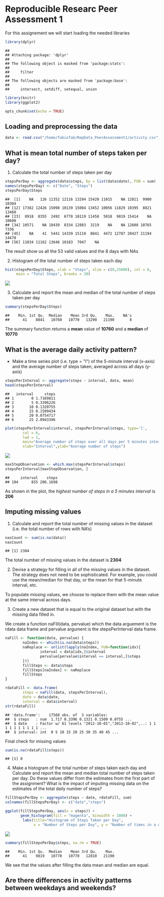 # Reproducible Researc Peer Assessment 1
For this assignement we will start loading the needed libraries 


```r
library(dplyr)
```

```
## 
## Attaching package: 'dplyr'
## 
## The following object is masked from 'package:stats':
## 
##     filter
## 
## The following objects are masked from 'package:base':
## 
##     intersect, setdiff, setequal, union
```

```r
library(knitr)
library(ggplot2)
```


```r
opts_chunk$set(echo = TRUE)
```

## Loading and preprocessing the data


```r
data <- read.csv("/home/fabiofab/RepData_PeerAssessment1/activity.csv")
```


## What is mean total number of steps taken per day?

1. Calculate the total number of steps taken per day

```r
stepsPerDay <- aggregate(data$steps, by = list(data$date), FUN = sum)
names(stepsPerDay) <- c("Date", "Steps")
stepsPerDay$Steps
```

```
##  [1]    NA   126 11352 12116 13294 15420 11015    NA 12811  9900 10304
## [12] 17382 12426 15098 10139 15084 13452 10056 11829 10395  8821 13460
## [23]  8918  8355  2492  6778 10119 11458  5018  9819 15414    NA 10600
## [34] 10571    NA 10439  8334 12883  3219    NA    NA 12608 10765  7336
## [45]    NA    41  5441 14339 15110  8841  4472 12787 20427 21194 14478
## [56] 11834 11162 13646 10183  7047    NA
```
The result show us all the 53 valid values and the 8 days with NAs

2. Histogram of the total number of steps taken each day

```r
hist(stepsPerDay$Steps, xlab = "Steps", xlim = c(0,25000), col = 6, 
     main = "Total Steps", breaks = 30)
```

![](PA1_template_files/figure-html/histogram-1.png) 

3. Calculate and report the mean and median of the total number of steps taken per day

```r
summary(stepsPerDay$Steps)
```

```
##    Min. 1st Qu.  Median    Mean 3rd Qu.    Max.    NA's 
##      41    8841   10760   10770   13290   21190       8
```

The summary function returns a **mean** value of **10760** and a **median** of **10770**

## What is the average daily activity pattern?

- Make a time series plot (i.e. type = "l") of the 5-minute interval (x-axis) and
the average number of steps taken, averaged across all days (y-axis)

```r
stepsPerInterval <- aggregate(steps ~ interval, data, mean)
head(stepsPerInterval)
```

```
##   interval     steps
## 1        0 1.7169811
## 2        5 0.3396226
## 3       10 0.1320755
## 4       15 0.1509434
## 5       20 0.0754717
## 6       25 2.0943396
```


```r
plot(stepsPerInterval$interval, stepsPerInterval$steps, type='l', 
        col = 6,
        lwd = 2,
        main="Average number of steps over all days per 5 minutes interval", 
        xlab="Interval",ylab="Average number of steps")
```

![](PA1_template_files/figure-html/plot-1.png) 


```r
maxStepObservation <- which.max(stepsPerInterval$steps)
stepsPerInterval[maxStepObservation, ]
```

```
##     interval    steps
## 104      835 206.1698
```
As shown in the plot, the *highest number of steps in a 5 minutes interval* is 
**206**

## Imputing missing values
1. Calculate and report the total number of missing values in the dataset (i.e. the total number of rows with NA’s)


```r
nasCount <- sum(is.na(data))
nasCount
```

```
## [1] 2304
```
The total number of missing values in the dataset is **2304**

2. Devise a strategy for filling in all of the missing values in the dataset. The strategy does not need to be sophisticated. For example, you could use the mean/median for that day, or the mean for that 5-minute interval, etc.

To populate missing values, we choose to replace them with the mean value at the same interval across days.

3. Create a new dataset that is equal to the original dataset but with the missing data filled in.

 
We create a function naFill(data, pervalue) which the data arguement is the rdata data frame and pervalue argument is the stepsPerInterval data frame.


```r
naFill <- function(data, pervalue) {
        naIndex <- which(is.na(data$steps))
        naReplace <- unlist(lapply(naIndex, FUN=function(idx){
                interval = data[idx,]$interval
                pervalue[pervalue$interval == interval,]$steps
        }))
        fillSteps <- data$steps
        fillSteps[naIndex] <- naReplace
        fillSteps
}

rdataFill <- data.frame(  
        steps = naFill(data, stepsPerInterval),  
        date = data$date,  
        interval = data$interval)
str(rdataFill)
```

```
## 'data.frame':	17568 obs. of  3 variables:
##  $ steps   : num  1.717 0.3396 0.1321 0.1509 0.0755 ...
##  $ date    : Factor w/ 61 levels "2012-10-01","2012-10-02",..: 1 1 1 1 1 1 1 1 1 1 ...
##  $ interval: int  0 5 10 15 20 25 30 35 40 45 ...
```
Final check for missing values

```r
sum(is.na(rdataFill$steps))
```

```
## [1] 0
```

4. Make a histogram of the total number of steps taken each day and Calculate and report the mean and median total number of steps taken per day. Do these values differ from the estimates from the first part of the assignment? What is the impact of imputing missing data on the estimates of the total daily number of steps?


```r
fillStepsPerDay <- aggregate(steps ~ date, rdataFill, sum)
colnames(fillStepsPerDay) <- c("date","steps")

ggplot(fillStepsPerDay, aes(x = steps)) + 
       geom_histogram(fill = "magenta", binwidth = 1000) + 
        labs(title="Histogram of Steps Taken per Day", 
             x = "Number of Steps per Day", y = "Number of times in a day(Count)") + theme_bw() 
```

![](PA1_template_files/figure-html/unnamed-chunk-6-1.png) 


```r
summary(fillStepsPerDay$steps, na.rm = TRUE)
```

```
##    Min. 1st Qu.  Median    Mean 3rd Qu.    Max. 
##      41    9819   10770   10770   12810   21190
```
We see that the values after filling the data mean and median are equal.



## Are there differences in activity patterns between weekdays and weekends?
